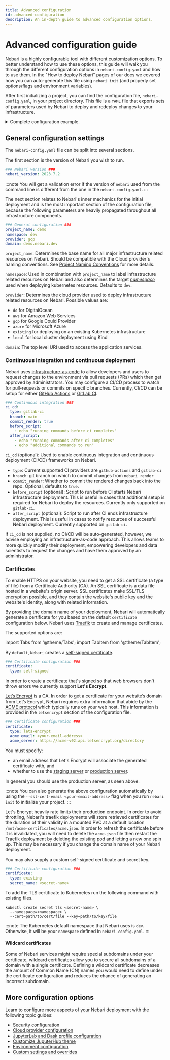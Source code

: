 ```yaml
---
title: Advanced configuration
id: advanced-configuration
description: An in-depth guide to advanced configuration options.
---
```


# Advanced configuration guide

Nebari is a highly configurable tool with different customization options.
To better understand how to use these options, this guide will walk you through the different configuration options in `nebari-config.yaml` and how to use them.
In the "How to deploy Nebari" pages of our docs we covered how you can auto-generate this file using `nebari init` (and properly set options/flags and environment variables).

After first initializing a project, you can find the configuration file, `nebari-config.yaml`, in your project directory.
This file is a `YAML` file that exports sets of parameters used by Nebari to deploy and redeploy changes to your infrastructure.


<details>
<summary>Complete configuration example.</summary>

The different sections of the config will be covered in more detail below.

```yaml
nebari_version: 2023.7.2

project_name: demo
namespace: dev
provider: gcp
domain: demo.nebari.dev

ci_cd:
  type: gitlab-ci
  branch: main
  commit_render: true
  before_script:
    - echo "running commands before ci completes"
  after_script:
    - echo "running commands after ci completes"
    - echo "additional commands to run"

certificate:
  type: lets-encrypt
  acme_email: dev@nebari.dev
  acme_server: https://acme-v02.api.letsencrypt.org/directory

security:
  authentication:
    type: Auth0
    config:
      client_id: cLiEnT123Id456
      client_secret: cClIeNt789123sEcReT4567890
      auth0_subdomain: qhub-dev
  keycloak:
    initial_root_password: 1n1t1alr00tp@ssw0rd

default_images:
  jupyterhub: quay.io/nebari/nebari-jupyterhub:2023.7.2
  jupyterlab: quay.io/nebari/nebari-jupyterlab:2023.7.2
  dask_worker: quay.io/nebari/nebari-dask-worker:2023.7.2

storage:
  conda_store: 500Gi
  shared_filesystem: 500Gi

theme:
  jupyterhub:
    hub_title: My Nebari Platform
    hub_subtitle: Your open source data science platform, hosted on Google Cloud Platform
    welcome: Welcome! Learn about Nebari's features and configurations in <a href="https://www.nebari.dev/docs">the
      documentation</a>. If you have any questions or feedback, reach the team on
      <a href="https://www.nebari.dev/docs/community#getting-support">Nebari's support
      forums</a>!!
    logo: https://raw.githubusercontent.com/nebari-dev/nebari-design/main/logo-mark/horizontal/Nebari-Logo-Horizontal-Lockup-White-text.svg
    display_version: true

jupyterlab:
  idle_culler:
    terminal_cull_inactive_timeout: 30
    kernel_cull_idle_timeout: 30
    server_shutdown_no_activity_timeout: 30

helm_extensions: []
monitoring:
  enabled: true
argo_workflows:
  enabled: true
kbatch:
  enabled: true

terraform_state:
  type: remote

google_cloud_platform:
  project: gcp_project_id
  region: us-central1
  kubernetes_version: 1.26.7-gke.500
  tags:
  - "my-custom-tags"

  node_groups:
    general:
      instance: n1-standard-8
      min_nodes: 1
      max_nodes: 1

    user:
      instance: n1-standard-4
      min_nodes: 0
      max_nodes: 200

    worker:
      instance: n1-standard-4
      min_nodes: 0
      max_nodes: 1000

    gpu-tesla-k80-x1:
      instance: "n1-standard-8"
      min_nodes: 0
      max_nodes: 50
      guest_accelerators:
        - name: nvidia-tesla-k80
          count: 1

    gpu-ampere-a100-x1:
      instance: a2-highgpu-1g
      min_nodes: 0
      max_nodes: 1

profiles:
  jupyterlab:
  - display_name: Small Instance
    description: Stable environment with 2 cpu / 8 GB RAM
    default: true
    kubespawner_override:
      cpu_limit: 2
      cpu_guarantee: 1.5
      mem_limit: 8G
      mem_guarantee: 5G

  - display_name: Medium Instance
    description: Stable environment with 4 cpu / 16 GB RAM
    kubespawner_override:
      cpu_limit: 4
      cpu_guarantee: 3
      mem_limit: 16G
      mem_guarantee: 10G

  - display_name: A100 GPU Instance 1x
    access: yaml
    groups:
      - gpu-access
    description: GPU instance with 12 cpu / 85GB RAM / 1 Nvidia A100 GPU (40 GB GPU RAM)
    kubespawner_override:
      cpu_limit: 12
      cpu_guarantee: 10
      mem_limit: 85G
      mem_guarantee: 75G
      image: quay.io/nebari/nebari-jupyterlab-gpu:2023.7.2
      extra_pod_config:
        volumes:
        - name: "dshm"
          emptyDir:
            medium: "Memory"
            sizeLimit: "2Gi"
      extra_container_config:
        volumeMounts:
        - name: "dshm"
          mountPath: "/dev/shm"
      extra_resource_limits:
        nvidia.com/gpu: 1
      node_selector:
        "cloud.google.com/gke-nodepool": "gpu-ampere-a100-x1"


  dask_worker:
    Small Worker:
      worker_cores_limit: 2
      worker_cores: 1.5
      worker_memory_limit: 8G
      worker_memory: 5G
      worker_threads: 2

    Medium Worker:
      worker_cores_limit: 4
      worker_cores: 3
      worker_memory_limit: 16G
      worker_memory: 10G
      worker_threads: 4

    GPU Worker k80:
      worker_cores_limit: 2
      worker_cores: 1.5
      worker_memory_limit: 8G
      worker_memory: 5G
      worker_threads: 2
      image: quay.io/nebari/nebari-dask-worker-gpu:2023.7.2
      worker_extra_pod_config:
        nodeSelector:
          "cloud.google.com/gke-nodepool": "gpu-tesla-k80-x1"
      worker_extra_container_config:
        resources:
          limits:
            nvidia.com/gpu: 1



environments:
  environment-dask.yaml:
    name: dask
    channels:
    - conda-forge
    dependencies:
    - python=3.10.8
    - ipykernel=6.21.0
    - ipywidgets==7.7.1
    - nebari-dask ==2023.1.1
    - python-graphviz=0.20.1
    - pyarrow=10.0.1
    - s3fs=2023.1.0
    - gcsfs=2023.1.0
    - numpy=1.23.5
    - numba=0.56.4
    - pandas=1.5.3
    - pip:
      - kbatch==0.4.2

conda_store:
  image_tag: v0.4.14
  extra_settings:
    CondaStore:
      conda_allowed_channels:
        - main
        - conda-forge
```

</details>

## General configuration settings

The `nebari-config.yaml` file can be split into several sections.

The first section is the version of Nebari you wish to run. 



```yaml
### Nebari version ###
nebari_version: 2023.7.2
```

:::note
You will get a validation error if the version of `nebari` used from the command line is different from the one in the `nebari-config.yaml`. 
:::


The next section relates to Nebari's inner mechanics for the initial deployment and is the most important section of the configuration file,
because the following parameters are heavily propagated throughout all infrastructure components.

```yaml
### General configuration ###
project_name: demo
namespace: dev
provider: gcp
domain: demo.nebari.dev
```

`project_name`: Determines the base name for all major infrastructure related resources on Nebari. Should be compatible with the Cloud provider's naming conventions. See [Project Naming Conventions](/docs/explanations/configuration-best-practices.mdx#naming-conventions) for more details.

`namespace`: Used in combination with `project_name` to label infrastructure related resources on Nebari and also determines the target [_namespace_](https://kubernetes.io/docs/concepts/overview/working-with-objects/namespaces/) used when deploying kubernetes resources. Defaults to `dev`.

`provider`: Determines the cloud provider used to deploy infrastructure related resources on Nebari. Possible values are:

- `do` for DigitalOcean
- `aws` for Amazon Web Services
- `gcp` for Google Could Provider
- `azure` for Microsoft Azure
- `existing` for deploying on an existing Kubernetes infrastructure
- `local` for local cluster deployment using Kind

`domain`: The top level URI used to access the application services.

<!-- For more information regarding the format of this field, see [Domain Format](/docs/explanations/config-best-practices#domain-format). -->
<!-- TODO: Complete the Domain Format section and then link to it -->

### Continuous integration and continuous deployment

Nebari uses [infrastructure-as-code](https://en.wikipedia.org/wiki/Infrastructure_as_code) to allow developers and users to request changes to the environment via pull requests (PRs) which then get approved by administrators.
You may configure a CI/CD process to watch for pull-requests or commits on specific branches.
Currently, CI/CD can be setup for either [GitHub Actions](https://docs.github.com/en/actions) or [GitLab CI](https://docs.gitlab.com/ee/ci/).

```yaml
### Continuous integration ###
ci_cd:
  type: gitlab-ci
  branch: main
  commit_render: true
  before_script:
    - echo "running commands before ci completes"
  after_script:
    - echo "running commands after ci completes"
    - echo "additional commands to run"
```

`ci_cd` (optional): Used to enable continuous integration and continuous deployment (CI/CD) frameworks on Nebari.

- `type`: Current supported CI providers are `github-actions` and `gitlab-ci`
- `branch`: git branch on which to commit changes from `nebari render`
- `commit_render`: Whether to commit the rendered changes back into the repo. Optional, defaults to `true`.
- `before_script` (optional): Script to run before CI starts Nebari infrastructure deployment. This is useful in cases that additional setup is required for Nebari to deploy the
  resources. Currently only supported on `gitlab-ci`.
- `after_script` (optional): Script to run after CI ends infrastructure deployment. This is useful in cases to notify resources of successful Nebari deployment. Currently supported on `gitlab-ci`.

If `ci_cd` is not supplied, no CI/CD will be auto-generated, however, we advise employing an infrastructure-as-code approach.
This allows teams to more quickly modify their deployment, empowering developers and data scientists to request the changes and have them approved by an administrator.

### Certificates

To enable HTTPS on your website, you need to get a SSL certificate (a type of file) from a Certificate Authority (CA).
An SSL certificate is a data file hosted in a website's origin server.
SSL certificates make SSL/TLS encryption possible, and they contain the website's public key and the website's identity, along with related information.

By providing the domain name of your deployment, Nebari will automatically generate a certificate for you based on the default `certificate` configuration below.
Nebari uses [Traefik](https://traefik.io/traefik/) to create and manage certificates.

The supported options are:

import Tabs from '@theme/Tabs';
import TabItem from '@theme/TabItem';

<Tabs>
  <TabItem label="New self-signed" value="traefik" default="true">

By `default`, `Nebari` creates a [self-signed certificate](https://en.wikipedia.org/wiki/Self-signed_certificate).

```yaml
### Certificate configuration ###
certificate:
  type: self-signed
```

  </TabItem>
  <TabItem label="New Let's Encrypt" value="letsencrypt">

In order to create a certificate that's signed so that web browsers don't throw errors we currently support **Let's Encrypt**.

[Let’s Encrypt](https://letsencrypt.org/) is a CA.
In order to get a certificate for your website’s domain from Let’s Encrypt, Nebari requires extra information that abide by the [ACME protocol](https://tools.ietf.org/html/rfc8555) which typically runs on your web host.
This information is provided in the `letsencrypt` section of the configuration file.

```yaml
### Certificate configuration ###
certificate:
  type: lets-encrypt
  acme_email: <your-email-address>
  acme_server: https://acme-v02.api.letsencrypt.org/directory
```

You must specify:

- an email address that Let's Encrypt will associate the generated certificate with, and
- whether to use the [staging server](https://acme-staging-v02.api.letsencrypt.org/directory) or [production server](https://acme-v02.api.letsencrypt.org/directory).

In general you should use the production server, as seen above.

:::note
You can also generate the above configuration automatically by using the `--ssl-cert-email <your-email-address>` flag when you run `nebari init` to initialize your project.
:::


Let's Encrypt heavily rate limits their production endpoint.  In order to avoid throttling, Nebari's traefik deployments will store retrieved certificates for the duration of their validity in a mounted PVC at a default location `/mnt/acme-certificates/acme.json`.  In order to refresh the certificate before it is invalidated, you will need to delete the `acme.json` file then restart the Traefik deployment by deleting the existing pod and letting a new one spin up.  This may be necessary if you change the domain name of your Nebari deployment.


  </TabItem>
  <TabItem label="Custom self-signed" value="Custom">

You may also supply a custom self-signed certificate and secret key.

```yaml
### Certificate configuration ###
certificate:
  type: existing
  secret_name: <secret-name>
```

To add the TLS certificate to Kubernetes run the following command with existing files.

```shell
kubectl create secret tls <secret-name> \
  --namespace=<namespace> \
  --cert=path/to/cert/file --key=path/to/key/file
```

:::note
The Kubernetes default namespace that Nebari uses is `dev`.
Otherwise, it will be your `namespace` defined in `nebari-config.yaml`.
:::

#### Wildcard certificates

Some of Nebari services might require special subdomains under your certificate, wildcard certificates allow you to secure all subdomains of a domain with a single certificate.
Defining a wildcard certificate decreases the amount of Common Name (CN) names you would need to define under the certificate configuration and reduces the chance of generating an incorrect subdomain.

</TabItem>
</Tabs>

## More configuration options

Learn to configure more aspects of your Nebari deployment with the following topic guides:

- [Security configuration](./advanced-security-configuration.md)
- [Cloud provider configuration](./advanced-provider-configuration.md)
- [JupyterLab and Dask profile configuration](./advanced-profiles-settings.md)
- [Customize JuputerHub theme](./advanced-custom-settings.md)
- [Environment configuration](./advanced-env-configuration.md)
- [Custom settings and overrides](./advanced-custom-settings.md)
